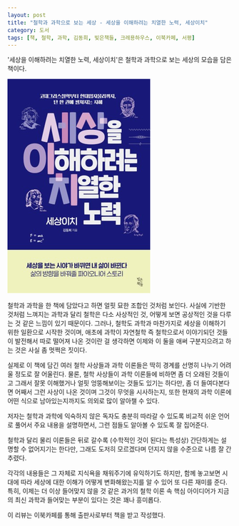 ```yaml
---
layout: post
title: "철학과 과학으로 보는 세상 - 세상을 이해하려는 치열한 노력, 세상이치"
category: 도서
tags: [책, 철학, 과학, 김동희, 빚은책들, 크레용하우스, 이북카페, 서평]
---
```


'세상을 이해하려는 치열한 노력, 세상이치'은
철학과 과학으로 보는 세상의 모습을 담은 책이다.

![표지](/images/book/principles-of-the-world-book-h480.jpg)

철학과 과학을 한 책에 담았다고 하면 얼핏 묘한 조합인 것처럼 보인다.
사실에 기반한 것처럼 느껴지는 과학과 달리
철학은 다소 사상적인 것, 어떻게 보면 공상적인 것을 다루는 것 같은 느낌이 있기 때문이다.
그러나, 철학도 과학과 마찬가지로 세상을 이해하기 위한 일환으로 시작한 것이며,
애초에 과학이 자연철학 즉 철학으로서 이야기되던 것들이 발전해서 따로 떨어져 나온 것이란 걸 생각하면
이제와 이 둘을 애써 구분지으려고 하는 것은 사실 좀 멋쩍은 짓이다.

실제로 이 책에 담긴 여러 철학 사상들과 과학 이론들은
딱히 경계를 선명히 나누기 어려울 정도로 잘 어울린다.
물론, 철학 사상들이 과학 이론들에 비하면 좀 더 오래된 것들이고
그래서 잘못 이해했거나 얼핏 엉뚱해보이는 것들도 있기는 하다만,
좀 더 들여다본다면 어째서 그런 사상이 나온 것이며
그것이 무엇을 시사하는지,
또한 현재의 과학 이론에 어떤 식으로 남아있는지까지도 의외로 많이 알아챌 수 있다.

저자는 철학과 과학에 익숙하지 않은 독자도 충분히 따라갈 수 있도록
비교적 쉬운 언어로 풀어서 주요 내용을 설명하면서,
그런 점들도 알아볼 수 있도록 잘 집어준다.

철학과 달리 물리 이론들은 뒤로 갈수록 (수학적인 것이 된다는 특성상) 간단하게는 설명할 수 없어지기는 한다만,
그래도 도저히 모르겠다며 던지지 않을 수준으로 나름 잘 간추렸다.

각각의 내용들은 그 자체로 지식욕을 채워주기에 유익하기도 하지만,
함께 놓고보면 시대에 따라 세상에 대한 이해가 어떻게 변화해왔는지를 알 수 있어 또 다른 재미를 준다.
특히, 이제는 더 이상 들어맞지 않을 것 같은 과거의 철학 이론 속 핵심 아이디어가
지금의 최신 과학과 들어맞는 부분이 있다는 것은 꽤나 흥미롭다.



<div class="im im-info">
이 리뷰는 이북카페를 통해 출판사로부터 책을 받고 작성했다.
</div>
